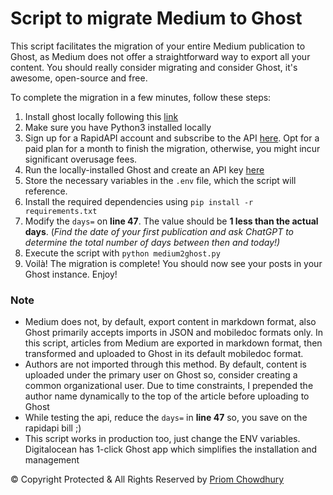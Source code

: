 # Script to migrate Medium to Ghost

This script facilitates the migration of your entire Medium publication to Ghost, as Medium does not offer a straightforward way to export all your content. You should really consider migrating and consider Ghost, it's awesome, open-source and free.

To complete the migration in a few minutes, follow these steps:
1. Install ghost locally following this [link](https://ghost.org/docs/install/local/) 
2. Make sure you have Python3 installed locally
3. Sign up for a RapidAPI account and subscribe to the API [here](https://rapidapi.com/nishujain199719-vgIfuFHZxVZ/api/medium2). Opt for a paid plan for a month to finish the migration, otherwise, you might incur significant overusage fees.
4. Run the locally-installed Ghost and create an API key [here](http://localhost:2369/ghost/#/settings/integrations/new)
5. Store the necessary variables in the `.env` file, which the script will reference.
6. Install the required dependencies using `pip install -r requirements.txt`
7. Modify the `days=` on **line 47**. The value should be **1 less than the actual days**. (*Find the date of your first publication and ask ChatGPT to determine the total number of days between then and today!)*
8. Execute the script with `python medium2ghost.py`
9. Voilà! The migration is complete! You should now see your posts in your Ghost instance. Enjoy!

### Note
- Medium does not, by default, export content in markdown format, also Ghost primarily accepts imports in JSON and mobiledoc formats only. In this script, articles from Medium are exported in markdown format, then transformed and uploaded to Ghost in its default mobiledoc format.
- Authors are not imported through this method. By default, content is uploaded under the primary user on Ghost so, consider creating a common organizational user. Due to time constraints, I prepended the author name dynamically to the top of the article before uploading to Ghost
- While testing the api, reduce the `days=` in **line 47** so, you save on the rapidapi bill ;)
- This script works in production too, just change the ENV variables. Digitalocean has 1-click Ghost app which simplifies the installation and management

&copy; Copyright Protected & All Rights Reserved by [Priom Chowdhury](https://0xpriom.com/)